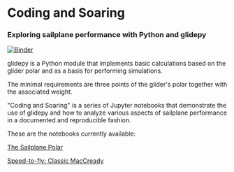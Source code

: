 # Coding and Soaring

### Exploring sailplane performance with Python and glidepy

[![Binder](http://mybinder.org/badge.svg)](http://beta.mybinder.org/v2/gh/quantizimo/test/master)


glidepy is a Python module that implements basic calculations based on the glider polar and as a basis for performing 
simulations.

The minimal requirements are three points of the glider's polar together with the associated weight.

"Coding and Soaring" is a series of Jupyter notebooks that demonstrate the use of glidepy and how to analyze various 
aspects of sailplane performance in a documented and reproducible fashion.

These are the notebooks currently available:

[The Sailplane Polar](https://github.com/quantizimo/test/blob/master/The-Sailplane-Polar.ipynb)

[Speed-to-fly: Classic MacCready](https://github.com/quantizimo/test/blob/master/Speed-to-Fly.ipynb)

